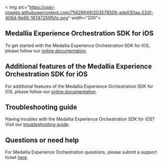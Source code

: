 < img src="https://user-images.githubusercontent.com/75626649/203578506-ade030aa-22d1-406d-9e66-16747259fb1c.png" width="200">

## Medallia Experience Orchestration SDK for iOS
To get started with the Medallia Experience Orchestration SDK for iOS, please follow our [online documentation](https://medallia-uat.portal.heretto.com/en/medallia-experience-orchestration/medallia-experience-orchestration-for-ios/getting-started-with-the-medallia-experience-orchestration-sdk-for-ios).

## Additional features of the Medallia Experience Orchestration SDK for iOS
For additional features of the Medallia Experience Orchestration SDK for iOS, please follow our [online documentation](https://medallia-uat.portal.heretto.com/en/medallia-experience-orchestration/medallia-experience-orchestration-for-ios/additional-features-of-medallia-experience-orchestration-sdk-for-ios).

## Troubleshooting guide
Having troubles with the Medallia Experience Orchestration SDK for iOS? Visit our [troubleshooting guide](https://medallia-uat.portal.heretto.com/en/medallia-experience-orchestration/medallia-experience-orchestration-for-ios/troubleshooting-guide).

## Questions or need help
For Medallia Experience Orchestration questions, please submit a support ticket [here](https://support.thunderhead.com).

